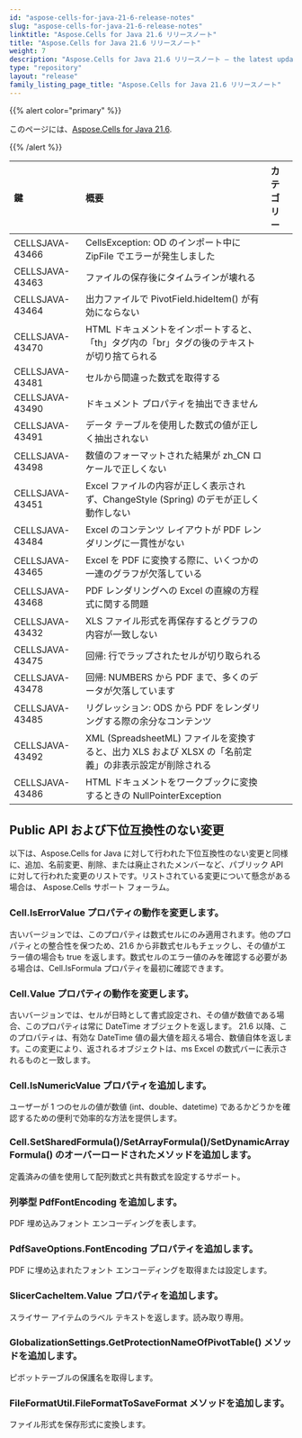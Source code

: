 ```yaml
---
id: "aspose-cells-for-java-21-6-release-notes"
slug: "aspose-cells-for-java-21-6-release-notes"
linktitle: "Aspose.Cells for Java 21.6 リリースノート"
title: "Aspose.Cells for Java 21.6 リリースノート"
weight: 7
description: "Aspose.Cells for Java 21.6 リリースノート – the latest updates and fixes."
type: "repository"
layout: "release"
family_listing_page_title: "Aspose.Cells for Java 21.6 リリースノート"
---
```

{{% alert color="primary" %}}

このページには、[Aspose.Cells for Java 21.6](https://releases.aspose.com/cells/java/new-releases/aspose.cells-for-java-21.6/).

{{% /alert %}}

|**鍵**|**概要**|**カテゴリー**|
|:- |:- |:- |
|CELLSJAVA-43466|CellsException: OD のインポート中に ZipFile でエラーが発生しました|
|CELLSJAVA-43463|ファイルの保存後にタイムラインが壊れる|
|CELLSJAVA-43464|出力ファイルで PivotField.hideItem() が有効にならない|
|CELLSJAVA-43470|HTML ドキュメントをインポートすると、「th」タグ内の「br」タグの後のテキストが切り捨てられる|
|CELLSJAVA-43481|セルから間違った数式を取得する|
|CELLSJAVA-43490|ドキュメント プロパティを抽出できません|
|CELLSJAVA-43491|データ テーブルを使用した数式の値が正しく抽出されない|
|CELLSJAVA-43498|数値のフォーマットされた結果が zh_CN ロケールで正しくない|
|CELLSJAVA-43451|Excel ファイルの内容が正しく表示されず、ChangeStyle (Spring) のデモが正しく動作しない|
|CELLSJAVA-43484|Excel のコンテンツ レイアウトが PDF レンダリングに一貫性がない|
|CELLSJAVA-43465|Excel を PDF に変換する際に、いくつかの一連のグラフが欠落している|
|CELLSJAVA-43468|PDF レンダリングへの Excel の直線の方程式に関する問題|
|CELLSJAVA-43432|XLS ファイル形式を再保存するとグラフの内容が一致しない|
|CELLSJAVA-43475|回帰: 行でラップされたセルが切り取られる|
|CELLSJAVA-43478|回帰: NUMBERS から PDF まで、多くのデータが欠落しています|
|CELLSJAVA-43485|リグレッション: ODS から PDF をレンダリングする際の余分なコンテンツ|
|CELLSJAVA-43492|XML (SpreadsheetML) ファイルを変換すると、出力 XLS および XLSX の「名前定義」の非表示設定が削除される|
|CELLSJAVA-43486|HTML ドキュメントをワークブックに変換するときの NullPointerException|

## **Public API および下位互換性のない変更**

以下は、Aspose.Cells for Java に対して行われた下位互換性のない変更と同様に、追加、名前変更、削除、または廃止されたメンバーなど、パブリック API に対して行われた変更のリストです。リストされている変更について懸念がある場合は、 Aspose.Cells サポート フォーラム。

### **Cell.IsErrorValue プロパティの動作を変更します。**

古いバージョンでは、このプロパティは数式セルにのみ適用されます。他のプロパティとの整合性を保つため、21.6 から非数式セルもチェックし、その値がエラー値の場合も true を返します。数式セルのエラー値のみを確認する必要がある場合は、Cell.IsFormula プロパティを最初に確認できます。

### **Cell.Value プロパティの動作を変更します。**

古いバージョンでは、セルが日時として書式設定され、その値が数値である場合、このプロパティは常に DateTime オブジェクトを返します。 21.6 以降、このプロパティは、有効な DateTime 値の最大値を超える場合、数値自体を返します。この変更により、返されるオブジェクトは、ms Excel の数式バーに表示されるものと一致します。

### **Cell.IsNumericValue プロパティを追加します。**

ユーザーが 1 つのセルの値が数値 (int、double、datetime) であるかどうかを確認するための便利で効率的な方法を提供します。

### **Cell.SetSharedFormula()/SetArrayFormula()/SetDynamicArrayFormula() のオーバーロードされたメソッドを追加します。**

定義済みの値を使用して配列数式と共有数式を設定するサポート。

### **列挙型 PdfFontEncoding を追加します。**

PDF 埋め込みフォント エンコーディングを表します。

### **PdfSaveOptions.FontEncoding プロパティを追加します。**

PDF に埋め込まれたフォント エンコーディングを取得または設定します。

### **SlicerCacheItem.Value プロパティを追加します。**

スライサー アイテムのラベル テキストを返します。読み取り専用。

### **GlobalizationSettings.GetProtectionNameOfPivotTable() メソッドを追加します。**

ピボットテーブルの保護名を取得します。

### **FileFormatUtil.FileFormatToSaveFormat メソッドを追加します。**

ファイル形式を保存形式に変換します。
